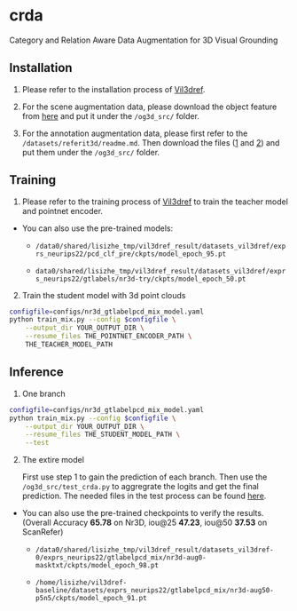 # crda

Category and Relation Aware Data Augmentation for 3D Visual Grounding

## Installation

1. Please refer to the installation process of [Vil3dref](https://github.com/cshizhe/vil3dref).

2. For the scene augmentation data, please download the object feature from [here](https://drive.google.com/file/d/1VrOoqS-yHrd-9R54AIuRkjq5mGoU0xlD/view?usp=sharing) and put it under the `/og3d_src/` folder.

3. For the annotation augmentation data, please first refer to the `/datasets/referit3d/readme.md`. Then download the files ([1](https://drive.google.com/file/d/1qc9aeasdaQk-E2Z1i2lEiY5OdROoSDWz/view?usp=sharing) and [2](https://drive.google.com/file/d/13FdfrwAjfhjandPh4MYIWNrur_XrbAKU/view?usp=sharing)) and put them under the `/og3d_src/` folder.

## Training

1. Please refer to the training process of [Vil3dref](https://github.com/cshizhe/vil3dref) to train the teacher model and pointnet encoder.

* You can also use the pre-trained models:

    - `/data0/shared/lisizhe_tmp/vil3dref_result/datasets_vil3dref/exprs_neurips22/pcd_clf_pre/ckpts/model_epoch_95.pt`

    - `data0/shared/lisizhe_tmp/vil3dref_result/datasets_vil3dref/exprs_neurips22/gtlabels/nr3d-try/ckpts/model_epoch_50.pt`

2. Train the student model with 3d point clouds

```bash
configfile=configs/nr3d_gtlabelpcd_mix_model.yaml
python train_mix.py --config $configfile \
    --output_dir YOUR_OUTPUT_DIR \
    --resume_files THE_POINTNET_ENCODER_PATH \
    THE_TEACHER_MODEL_PATH
```

## Inference

1. One branch

```bash
configfile=configs/nr3d_gtlabelpcd_mix_model.yaml
python train_mix.py --config $configfile \
    --output_dir YOUR_OUTPUT_DIR \
    --resume_files THE_STUDENT_MODEL_PATH \
    --test
```

2. The extire model

    First use step 1 to gain the prediction of each branch. Then use the `/og3d_src/test_crda.py` to aggregrate the logits and get the final prediction. The needed files in the test process can be found [here](https://drive.google.com/drive/folders/1WL5j_NgN2wtQTdkuFozOnlU7xDuogfnW?usp=sharing).

* You can also use the pre-trained checkpoints to verify the results. (Overall Accuracy **65.78** on Nr3D, iou@25 **47.23**, iou@50 **37.53** on ScanRefer)

    - `/data0/shared/lisizhe_tmp/vil3dref_result/datasets_vil3dref-0/exprs_neurips22/gtlabelpcd_mix/nr3d-aug0-masktxt/ckpts/model_epoch_98.pt`

    - `/home/lisizhe/vil3dref-baseline/datasets/exprs_neurips22/gtlabelpcd_mix/nr3d-aug50-p5n5/ckpts/model_epoch_91.pt`
